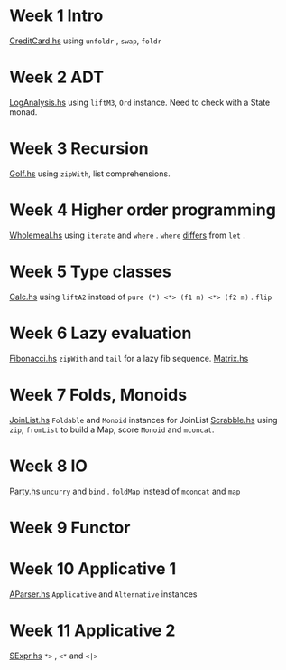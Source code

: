 # Week 1 Intro

[CreditCard.hs](CreditCard.hs) using `unfoldr` , `swap`, `foldr`

# Week 2 ADT

[LogAnalysis.hs](LogAnalysis.hs) using `liftM3`, `Ord` instance. Need to check with a State monad.

# Week 3 Recursion

[Golf.hs](Golf.hs) using `zipWith`, list comprehensions.

# Week 4 Higher order programming

[Wholemeal.hs](Wholemeal.hs) using `iterate` and `where` . `where` [differs](https://wiki.haskell.org/Let_vs._Where) from `let` .

# Week 5 Type classes

[Calc.hs](Calc.hs) using `liftA2` instead of `pure (*) <*> (f1 m) <*> (f2 m)` . `flip`

# Week 6 Lazy evaluation

[Fibonacci.hs](Fibonacci.hs) `zipWith` and `tail` for a lazy fib sequence.
[Matrix.hs](Matrix.hs)

# Week 7 Folds, Monoids

[JoinList.hs](JoinList.hs) `Foldable` and `Monoid` instances for JoinList
[Scrabble.hs](Scrabble.hs) using `zip`, `fromList` to build a Map, score `Monoid` and `mconcat`.

# Week 8 IO

[Party.hs](Party.hs) `uncurry` and `bind` . `foldMap` instead of `mconcat` and `map`

# Week 9 Functor

# Week 10 Applicative 1

[AParser.hs](AParser.hs) `Applicative` and `Alternative` instances

# Week 11 Applicative 2

[SExpr.hs](SExpr.hs) `*>` , `<*` and `<|>` 
